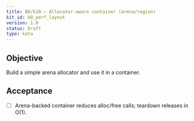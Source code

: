```yaml
---
title: B8/k20 — Allocator-aware container (arena/region)
kit_id: b8_perf_layout
version: 1.0
status: Draft
type: kata
---
```

## Objective
Build a simple arena allocator and use it in a container.
## Acceptance
- [ ] Arena-backed container reduces alloc/free calls; teardown releases in O(1).
